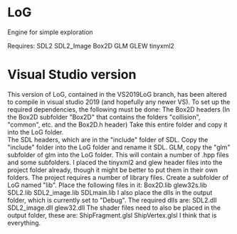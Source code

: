 # LoG
Engine for simple exploration

Requires:
SDL2
SDL2_Image
Box2D
GLM
GLEW
tinyxml2

# Visual Studio version 
This version of LoG, contained in the VS2019LoG branch, has been altered to compile in visual studio 2019 (and hopefully any newer VS).
To set up the required dependencies, the following must be done:
The Box2D headers (In the Box2D subfolder "Box2D" that contains the folders "collision", "common", etc. and the Box2D.h header)  Take this
entire folder and copy it into the LoG folder.  
The SDL headers, which are in the "include" folder of SDL.  Copy the "include" folder into the LoG folder and rename it SDL.
GLM, copy the "glm" subfolder of glm into the LoG folder.  This will contain a number of .hpp files and some subfolders.
I placed the tinyxml2 and glew header files into the project folder already, though it might be better to put them in their own folders.
The project requires a number of library files.  Create a subfolder of LoG named "lib".  Place the following files in it:
Box2D.lib
glew32s.lib
SDL2.lib
SDL2_image.lib
SDLmain.lib
I also place the dlls in the output folder, which is currently set to "Debug".  The required dlls are:
SDL2.dll
SDL2_image.dll
glew32.dll
The shader files need to also be placed in the output folder, these are:
ShipFragment.glsl
ShipVertex.glsl
I think that is everything.

